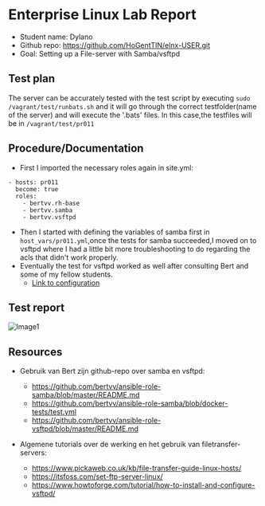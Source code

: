 # Enterprise Linux Lab Report

- Student name: Dylano
- Github repo: <https://github.com/HoGentTIN/elnx-USER.git>
- Goal: Setting up a File-server with Samba/vsftpd


## Test plan

The server can be accurately tested with the test script by executing `sudo /vagrant/test/runbats.sh` and it will go through the correct testfolder(name of the server) and will execute the '.bats' files.
In this case,the testfiles will be in `/vagrant/test/pr011`

## Procedure/Documentation
- First I imported the necessary roles again in site.yml:
 ```
 - hosts: pr011
   become: true
   roles:
     - bertvv.rh-base
     - bertvv.samba
     - bertvv.vsftpd
 ```
- Then I started with defining the variables of samba first in `host_vars/pr011.yml`,once the tests for samba succeeded,I moved on to vsftpd where I had a little bit more troubleshooting to do regarding the acls that didn't work properly.
- Eventually the test for vsftpd worked as well after consulting Bert and some of my fellow students.
  * [Link to configuration](https://github.com/HoGentTIN/elnx-1920-sme-Dyvex/blob/master/ansible/host_vars/pr011.yml)
 
## Test report

![Image1](https://github.com/HoGentTIN/elnx-1920-sme-Dyvex/blob/master/report/Images/pr011/runbats_pr011.png)

## Resources
  * Gebruik van Bert zijn github-repo over samba en vsftpd:
    - https://github.com/bertvv/ansible-role-samba/blob/master/README.md
    - https://github.com/bertvv/ansible-role-samba/blob/docker-tests/test.yml
    - https://github.com/bertvv/ansible-role-vsftpd/blob/master/README.md

  * Algemene tutorials over de werking en het gebruik van filetransfer-servers:
    - https://www.pickaweb.co.uk/kb/file-transfer-guide-linux-hosts/
    - https://itsfoss.com/set-ftp-server-linux/
    - https://www.howtoforge.com/tutorial/how-to-install-and-configure-vsftpd/
